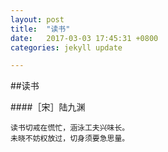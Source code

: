 ```yaml
---
layout: post
title:  "读书"
date:   2017-03-03 17:45:31 +0800
categories: jekyll update

---
```


##读书

####［宋］陆九渊


    读书切戒在慌忙，涵泳工夫兴味长。
    未晓不妨权放过，切身须要急思量。